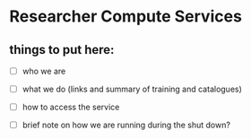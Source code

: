 # Researcher Compute Services

## things to put here:

* [ ] who we are 
* [ ] what we do \(links and summary of training and catalogues\)
* [ ] how to access the service
* [ ] brief note on how we are running during the shut down?

